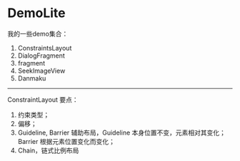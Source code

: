 # DemoLite
我的一些demo集合：

1. ConstraintsLayout
2. DialogFragment
3. fragment
4. SeekImageView
5. Danmaku

---

ConstraintLayout 要点：

1. 约束类型；
2. 偏移；
3. Guideline, Barrier 辅助布局，Guideline 本身位置不变，元素相对其变化；Barrier 根据元素位置变化而变化；
4. Chain，链式比例布局